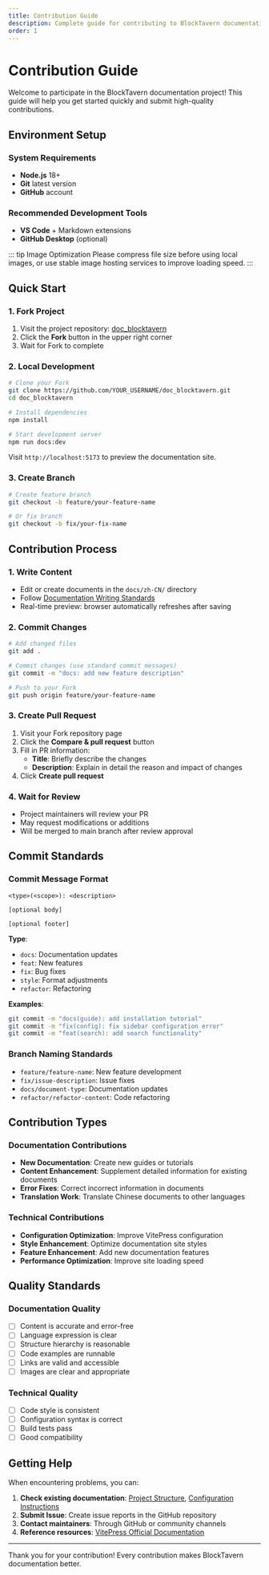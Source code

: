 ```yaml
---
title: Contribution Guide
description: Complete guide for contributing to BlockTavern documentation
order: 1
---
```


# Contribution Guide

Welcome to participate in the BlockTavern documentation project! This guide will help you get started quickly and submit high-quality contributions.

## Environment Setup

### System Requirements

- **Node.js** 18+ 
- **Git** latest version
- **GitHub** account

### Recommended Development Tools

- **VS Code** + Markdown extensions
- **GitHub Desktop** (optional)

::: tip Image Optimization
Please compress file size before using local images, or use stable image hosting services to improve loading speed.
:::

## Quick Start

### 1. Fork Project

1. Visit the project repository: [doc_blocktavern](https://github.com/Re0XIAOPA/doc_blocktavern)
2. Click the **Fork** button in the upper right corner
3. Wait for Fork to complete

### 2. Local Development

```bash
# Clone your Fork
git clone https://github.com/YOUR_USERNAME/doc_blocktavern.git
cd doc_blocktavern

# Install dependencies
npm install

# Start development server
npm run docs:dev
```

Visit `http://localhost:5173` to preview the documentation site.

### 3. Create Branch

```bash
# Create feature branch
git checkout -b feature/your-feature-name

# Or fix branch
git checkout -b fix/your-fix-name
```

## Contribution Process

### 1. Write Content

- Edit or create documents in the `docs/zh-CN/` directory
- Follow [Documentation Writing Standards](./writing-docs.md)
- Real-time preview: browser automatically refreshes after saving

### 2. Commit Changes

```bash
# Add changed files
git add .

# Commit changes (use standard commit messages)
git commit -m "docs: add new feature description"

# Push to your Fork
git push origin feature/your-feature-name
```

### 3. Create Pull Request

1. Visit your Fork repository page
2. Click the **Compare & pull request** button
3. Fill in PR information:
   - **Title**: Briefly describe the changes
   - **Description**: Explain in detail the reason and impact of changes
4. Click **Create pull request**

### 4. Wait for Review

- Project maintainers will review your PR
- May request modifications or additions
- Will be merged to main branch after review approval

## Commit Standards

### Commit Message Format

```
<type>(<scope>): <description>

[optional body]

[optional footer]
```

**Type**:
- `docs`: Documentation updates
- `feat`: New features
- `fix`: Bug fixes
- `style`: Format adjustments
- `refactor`: Refactoring

**Examples**:
```bash
git commit -m "docs(guide): add installation tutorial"
git commit -m "fix(config): fix sidebar configuration error"
git commit -m "feat(search): add search functionality"
```

### Branch Naming Standards

- `feature/feature-name`: New feature development
- `fix/issue-description`: Issue fixes
- `docs/document-type`: Documentation updates
- `refactor/refactor-content`: Code refactoring

## Contribution Types

### Documentation Contributions

- **New Documentation**: Create new guides or tutorials
- **Content Enhancement**: Supplement detailed information for existing documents
- **Error Fixes**: Correct incorrect information in documents
- **Translation Work**: Translate Chinese documents to other languages

### Technical Contributions

- **Configuration Optimization**: Improve VitePress configuration
- **Style Enhancement**: Optimize documentation site styles
- **Feature Enhancement**: Add new documentation features
- **Performance Optimization**: Improve site loading speed

## Quality Standards

### Documentation Quality

- [ ] Content is accurate and error-free
- [ ] Language expression is clear
- [ ] Structure hierarchy is reasonable
- [ ] Code examples are runnable
- [ ] Links are valid and accessible
- [ ] Images are clear and appropriate

### Technical Quality

- [ ] Code style is consistent
- [ ] Configuration syntax is correct
- [ ] Build tests pass
- [ ] Good compatibility

## Getting Help

When encountering problems, you can:

1. **Check existing documentation**: [Project Structure](./project-structure.md), [Configuration Instructions](./configuration.md)
2. **Submit Issue**: Create issue reports in the GitHub repository
3. **Contact maintainers**: Through GitHub or community channels
4. **Reference resources**: [VitePress Official Documentation](https://vitepress.dev/)

---

Thank you for your contribution! Every contribution makes BlockTavern documentation better.

<Contributors />

<GitHistoryInformation />